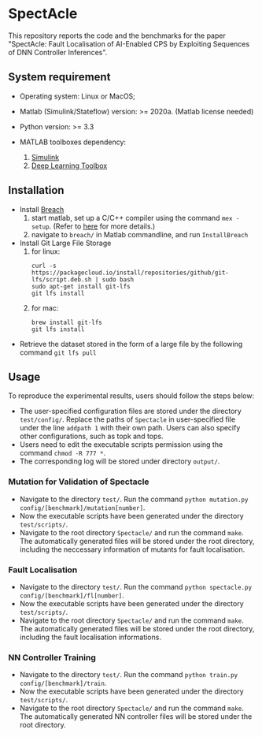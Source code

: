 # SpectAcle

This repository reports the code and the benchmarks for the paper "SpectAcle: Fault Localisation of AI-Enabled CPS by Exploiting Sequences of DNN Controller Inferences".

## System requirement

- Operating system: Linux or MacOS;

- Matlab (Simulink/Stateflow) version: >= 2020a. (Matlab license needed)

- Python version: >= 3.3

- MATLAB toolboxes dependency: 
  1. [Simulink](https://www.mathworks.com/products/simulink.html)
  2. [Deep Learning Toolbox](https://www.mathworks.com/products/deep-learning.html) 


## Installation

- Install [Breach](https://github.com/decyphir/breach)
  1. start matlab, set up a C/C++ compiler using the command `mex -setup`. (Refer to [here](https://www.mathworks.com/help/matlab/matlabexternal/changing-default-compiler.html) for more details.)
  2. navigate to `breach/` in Matlab commandline, and run `InstallBreach`
- Install Git Large File Storage
  1. for linux:
     ```
     curl -s https://packagecloud.io/install/repositories/github/git-lfs/script.deb.sh | sudo bash
     sudo apt-get install git-lfs
     git lfs install
     ```
  2. for mac:
     ```
     brew install git-lfs
     git lfs install
     ```
- Retrieve the dataset stored in the form of a large file by the following command `git lfs pull`
  

 ## Usage

 To reproduce the experimental results, users should follow the steps below:
 
  - The user-specified configuration files are stored under the directory `test/config/`. Replace the paths of `Spectacle` in user-specified file under the line `addpath 1` with their own path. Users can also specify other configurations, such as topk and tops.
  - Users need to edit the executable scripts permission using the command `chmod -R 777 *`.
  - The corresponding log will be stored under directory `output/`.
    
 ### Mutation for Validation of Spectacle

 - Navigate to the directory `test/`. Run the command `python mutation.py config/[benchmark]/mutation[number]`.
 - Now the executable scripts have been generated under the directory `test/scripts/`. 
 - Navigate to the root directory `Spectacle/` and run the command `make`. The automatically generated files will be stored under the root directory, including the neccessary information of mutants for fault localisation.

 
 ### Fault Localisation

 - Navigate to the directory `test/`. Run the command `python spectacle.py config/[benchmark]/fl[number]`.
 - Now the executable scripts have been generated under the directory `test/scripts/`. 
 - Navigate to the root directory `Spectacle/` and run the command `make`. The automatically generated files will be stored under the root directory, including the fault localisation informations.
 
 ### NN Controller Training
 
  - Navigate to the directory `test/`. Run the command `python train.py config/[benchmark]/train`.
  - Now the executable scripts have been generated under the directory `test/scripts/`. 
  - Navigate to the root directory `Spectacle/` and run the command `make`. The automatically generated NN controller files will be stored under the root directory.
